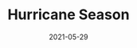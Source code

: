 ---
title: "Hurricane Season"
date: 2021-05-29
tags: ['Fiction']
categories: ['Books']
has_text: False
---